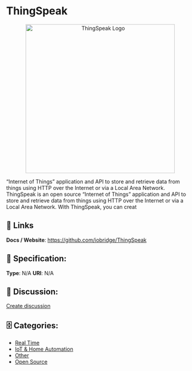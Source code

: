 # ThingSpeak
<p align="center">
    <img width="400" src="https://raw.githubusercontent.com/apis-list/apis-list/main/apis/thingspeak/logo_256x256.png" alt="ThingSpeak Logo"/>
</p>

“Internet of Things” application and API to store and retrieve data from things using HTTP over the Internet or via a Local Area Network. ThingSpeak is an open source “Internet of Things” application and API to store and retrieve data from things using HTTP over the Internet or via a Local Area Network. With ThingSpeak, you can creat

##  🔗 Links
**Docs / Website**: https://github.com/iobridge/ThingSpeak

## 🧬 Specification:
**Type**:  N/A 
**URI**:  N/A 

## 💬 Discussion:
[Create discussion](https://github.com/apis-list/apis-list/discussions/new)

## 🗄️ Categories:
- [Real Time](https://github.com/apis-list/apis-list#real-time)
- [IoT & Home Automation](https://github.com/apis-list/apis-list#iot-and-home-automation)
- [Other](https://github.com/apis-list/apis-list#other)
- [Open Source](https://github.com/apis-list/apis-list#open-source)



